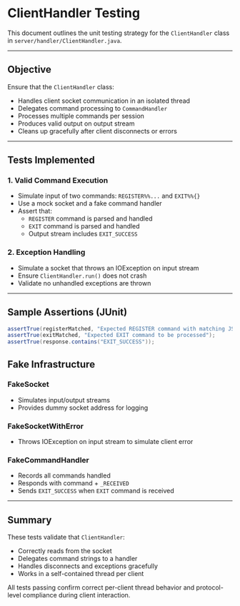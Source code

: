 # ClientHandler Testing

This document outlines the unit testing strategy for the `ClientHandler` class in `server/handler/ClientHandler.java`.

---

## Objective

Ensure that the `ClientHandler` class:
- Handles client socket communication in an isolated thread
- Delegates command processing to `CommandHandler`
- Processes multiple commands per session
- Produces valid output on output stream
- Cleans up gracefully after client disconnects or errors

---

## Tests Implemented

### 1. Valid Command Execution
- Simulate input of two commands: `REGISTER%%...` and `EXIT%%{}`
- Use a mock socket and a fake command handler
- Assert that:
  - `REGISTER` command is parsed and handled
  - `EXIT` command is parsed and handled
  - Output stream includes `EXIT_SUCCESS`

### 2. Exception Handling
- Simulate a socket that throws an IOException on input stream
- Ensure `ClientHandler.run()` does not crash
- Validate no unhandled exceptions are thrown

---

## Sample Assertions (JUnit)

```java
assertTrue(registerMatched, "Expected REGISTER command with matching JSON");
assertTrue(exitMatched, "Expected EXIT command to be processed");
assertTrue(response.contains("EXIT_SUCCESS"));
```

## Fake Infrastructure

### FakeSocket
- Simulates input/output streams
- Provides dummy socket address for logging

### FakeSocketWithError
- Throws IOException on input stream to simulate client error

### FakeCommandHandler
- Records all commands handled
- Responds with command + `_RECEIVED`
- Sends `EXIT_SUCCESS` when `EXIT` command is received

---

## Summary

These tests validate that `ClientHandler`:
- Correctly reads from the socket
- Delegates command strings to a handler
- Handles disconnects and exceptions gracefully
- Works in a self-contained thread per client

All tests passing confirm correct per-client thread behavior and protocol-level compliance during client interaction.

